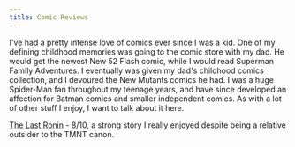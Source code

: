 ```yaml
---
title: Comic Reviews
---
```


I've had a pretty intense love of comics ever since I was a kid. One of my defining childhood memories was going to the comic store with my dad. He would get the newest New 52 Flash comic, while I would read Superman Family Adventures. I eventually was given my dad's childhood comics collection, and I devoured the New Mutants comics he had. I was a huge Spider-Man fan throughout my teenage years, and have since developed an affection for Batman comics and smaller independent comics. As with a lot of other stuff I enjoy, I want to talk about it here.

[The Last Ronin](https://rosemarysprigs.netlify.app/lastroninreview) - 8/10, a strong story I really enjoyed despite being a relative outsider to the TMNT canon.  